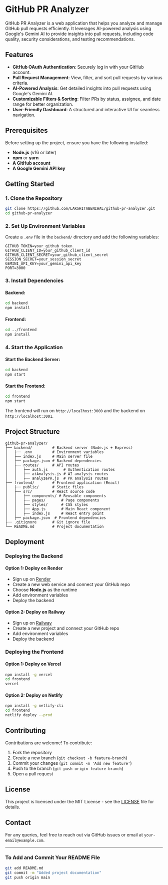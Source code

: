 # GitHub PR Analyzer

GitHub PR Analyzer is a web application that helps you analyze and manage GitHub pull requests efficiently. It leverages AI-powered analysis using Google's Gemini AI to provide insights into pull requests, including code quality, security considerations, and testing recommendations.

## Features

- **GitHub OAuth Authentication**: Securely log in with your GitHub account.
- **Pull Request Management**: View, filter, and sort pull requests by various criteria.
- **AI-Powered Analysis**: Get detailed insights into pull requests using Google's Gemini AI.
- **Customizable Filters & Sorting**: Filter PRs by status, assignee, and date range for better organization.
- **User-Friendly Dashboard**: A structured and interactive UI for seamless navigation.

## Prerequisites

Before setting up the project, ensure you have the following installed:

- **Node.js** (v16 or later)
- **npm** or **yarn**
- **A GitHub account**
- **A Google Gemini API key**

## Getting Started

### 1. Clone the Repository

```bash
git clone https://github.com/LAKSHITABENIWAL/github-pr-analyzer.git
cd github-pr-analyzer
```

### 2. Set Up Environment Variables

Create a `.env` file in the `backend/` directory and add the following variables:

```plaintext
GITHUB_TOKEN=your_github_token
GITHUB_CLIENT_ID=your_github_client_id
GITHUB_CLIENT_SECRET=your_github_client_secret
SESSION_SECRET=your_session_secret
GEMINI_API_KEY=your_gemini_api_key
PORT=3000
```

### 3. Install Dependencies

#### Backend:

```bash
cd backend
npm install
```

#### Frontend:

```bash
cd ../frontend
npm install
```

### 4. Start the Application

#### Start the Backend Server:

```bash
cd backend
npm start
```

#### Start the Frontend:

```bash
cd frontend
npm start
```

The frontend will run on `http://localhost:3000` and the backend on `http://localhost:3001`.

## Project Structure

```
github-pr-analyzer/
├── backend/         # Backend server (Node.js + Express)
│   ├── .env         # Environment variables
│   ├── index.js     # Main server file
│   ├── package.json # Backend dependencies
│   ├── routes/      # API routes
│   │   ├── auth.js       # Authentication routes
│   │   ├── aiAnalysis.js # AI analysis routes
│   │   ├── analyzePR.js  # PR analysis routes
├── frontend/        # Frontend application (React)
│   ├── public/      # Static files
│   ├── src/         # React source code
│   │   ├── components/ # Reusable components
│   │   ├── pages/       # Page components
│   │   ├── styles/      # CSS styles
│   │   ├── App.js       # Main React component
│   │   ├── index.js     # React entry point
│   ├── package.json  # Frontend dependencies
├── .gitignore       # Git ignore file
└── README.md        # Project documentation
```

## Deployment

### Deploying the Backend
#### Option 1: Deploy on Render
- Sign up on [Render](https://render.com/)
- Create a new web service and connect your GitHub repo
- Choose **Node.js** as the runtime
- Add environment variables
- Deploy the backend

#### Option 2: Deploy on Railway
- Sign up on [Railway](https://railway.app/)
- Create a new project and connect your GitHub repo
- Add environment variables
- Deploy the backend

### Deploying the Frontend
#### Option 1: Deploy on Vercel
```bash
npm install -g vercel
cd frontend
vercel
```

#### Option 2: Deploy on Netlify
```bash
npm install -g netlify-cli
cd frontend
netlify deploy --prod
```

## Contributing
Contributions are welcome! To contribute:
1. Fork the repository
2. Create a new branch (`git checkout -b feature-branch`)
3. Commit your changes (`git commit -m 'Add new feature'`)
4. Push to the branch (`git push origin feature-branch`)
5. Open a pull request

## License
This project is licensed under the MIT License - see the [LICENSE](LICENSE) file for details.

## Contact
For any queries, feel free to reach out via GitHub issues or email at `your-email@example.com`.

---

### **To Add and Commit Your README File**
```bash
git add README.md
git commit -m "Added project documentation"
git push origin main
```

